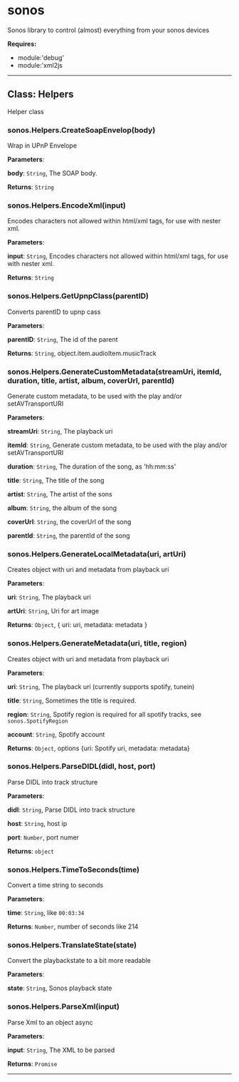# sonos

Sonos library to control (almost) everything from your sonos devices

**Requires:**

+ module:'debug'
+ module:'xml2js

* * *

## Class: Helpers

Helper class

### sonos.Helpers.CreateSoapEnvelop(body)

Wrap in UPnP Envelope

**Parameters**:

**body**: `String`, The SOAP body.

**Returns**: `String`

### sonos.Helpers.EncodeXml(input)

Encodes characters not allowed within html/xml tags, for use with nester xml.

**Parameters**:

**input**: `String`, Encodes characters not allowed within html/xml tags, for use with nester xml.

**Returns**: `String`

### sonos.Helpers.GetUpnpClass(parentID)

Converts parentID to upnp cass

**Parameters**:

**parentID**: `String`, The id of the parent

**Returns**: `String`, object.item.audioItem.musicTrack

### sonos.Helpers.GenerateCustomMetadata(streamUri, itemId, duration, title, artist, album, coverUrl, parentId)

Generate custom metadata, to be used with the play and/or setAVTransportURI

**Parameters**:

**streamUri**: `String`, The playback uri

**itemId**: `String`, Generate custom metadata, to be used with the play and/or setAVTransportURI

**duration**: `String`, The duration of the song, as 'hh:mm:ss'

**title**: `String`, The title of the song

**artist**: `String`, The artist of the sons

**album**: `String`, the album of the song

**coverUrl**: `String`, the coverUrl of the song

**parentId**: `String`, the parentId of the song


### sonos.Helpers.GenerateLocalMetadata(uri, artUri)

Creates object with uri and metadata from playback uri

**Parameters**:

**uri**: `String`, The playback uri

**artUri**: `String`, Uri for art image

**Returns**: `Object`, { uri: uri, metadata: metadata }

### sonos.Helpers.GenerateMetadata(uri, title, region)

Creates object with uri and metadata from playback uri

**Parameters**:

**uri**: `String`, The playback uri (currently supports spotify, tunein)

**title**: `String`, Sometimes the title is required.

**region**: `String`, Spotify region is required for all spotify tracks, see `sonos.SpotifyRegion`

**account**: `String`, Spotify account

**Returns**: `Object`, options       {uri: Spotify uri, metadata: metadata}

### sonos.Helpers.ParseDIDL(didl, host, port)

Parse DIDL into track structure

**Parameters**:

**didl**: `String`, Parse DIDL into track structure

**host**: `String`, host ip

**port**: `Number`, port numer

**Returns**: `object`

### sonos.Helpers.TimeToSeconds(time)

Convert a time string to seconds

**Parameters**:

**time**: `String`, like `00:03:34`

**Returns**: `Number`, number of seconds like 214

### sonos.Helpers.TranslateState(state)

Convert the playbackstate to a bit more readable

**Parameters**:

**state**: `String`, Sonos playback state


### sonos.Helpers.ParseXml(input)

Parse Xml to an object async

**Parameters**:

**input**: `String`, The XML to be parsed

**Returns**: `Promise`

* * *
